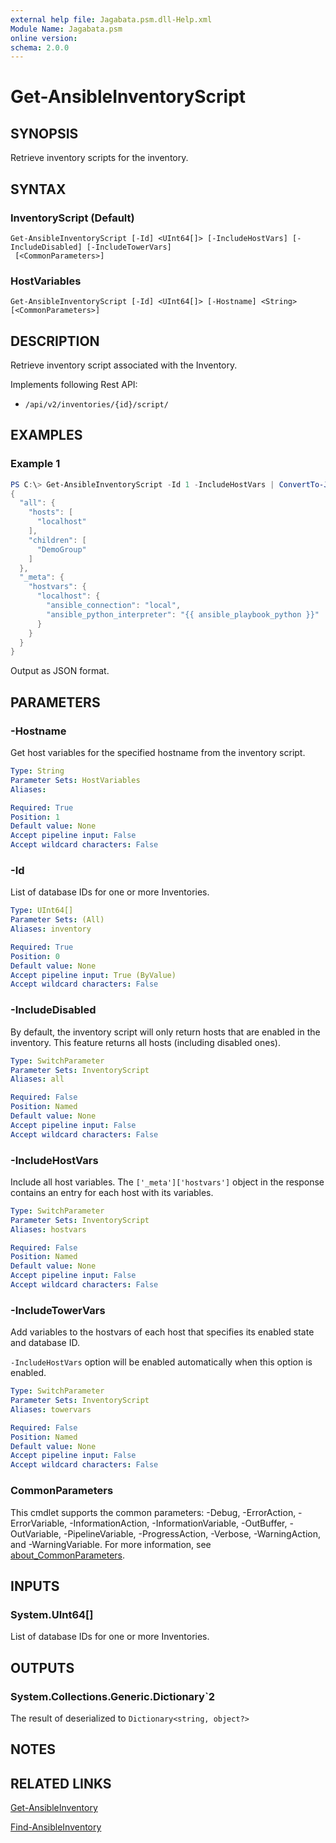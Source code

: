 ```yaml
---
external help file: Jagabata.psm.dll-Help.xml
Module Name: Jagabata.psm
online version:
schema: 2.0.0
---
```


# Get-AnsibleInventoryScript

## SYNOPSIS
Retrieve inventory scripts for the inventory.

## SYNTAX

### InventoryScript (Default)
```
Get-AnsibleInventoryScript [-Id] <UInt64[]> [-IncludeHostVars] [-IncludeDisabled] [-IncludeTowerVars]
 [<CommonParameters>]
```

### HostVariables
```
Get-AnsibleInventoryScript [-Id] <UInt64[]> [-Hostname] <String> [<CommonParameters>]
```

## DESCRIPTION
Retrieve inventory script  associated with the Inventory.

Implements following Rest API:  
- `/api/v2/inventories/{id}/script/`

## EXAMPLES

### Example 1
```powershell
PS C:\> Get-AnsibleInventoryScript -Id 1 -IncludeHostVars | ConvertTo-Json -Depth 5
{
  "all": {
    "hosts": [
      "localhost"
    ],
    "children": [
      "DemoGroup"
    ]
  },
  "_meta": {
    "hostvars": {
      "localhost": {
        "ansible_connection": "local",
        "ansible_python_interpreter": "{{ ansible_playbook_python }}"
      }
    }
  }
}
```

Output as JSON format.

## PARAMETERS

### -Hostname
Get host variables for the specified hostname from the inventory script.

```yaml
Type: String
Parameter Sets: HostVariables
Aliases:

Required: True
Position: 1
Default value: None
Accept pipeline input: False
Accept wildcard characters: False
```

### -Id
List of database IDs for one or more Inventories.

```yaml
Type: UInt64[]
Parameter Sets: (All)
Aliases: inventory

Required: True
Position: 0
Default value: None
Accept pipeline input: True (ByValue)
Accept wildcard characters: False
```

### -IncludeDisabled
By default, the inventory script will only return hosts that are enabled in the inventory.
This feature returns all hosts (including disabled ones).

```yaml
Type: SwitchParameter
Parameter Sets: InventoryScript
Aliases: all

Required: False
Position: Named
Default value: None
Accept pipeline input: False
Accept wildcard characters: False
```

### -IncludeHostVars
Include all host variables.
The `['_meta']['hostvars']` object in the response contains an entry for each host with its variables.

```yaml
Type: SwitchParameter
Parameter Sets: InventoryScript
Aliases: hostvars

Required: False
Position: Named
Default value: None
Accept pipeline input: False
Accept wildcard characters: False
```

### -IncludeTowerVars
Add variables to the hostvars of each host that specifies its enabled state and database ID.

`-IncludeHostVars` option will be enabled automatically when this option is enabled.

```yaml
Type: SwitchParameter
Parameter Sets: InventoryScript
Aliases: towervars

Required: False
Position: Named
Default value: None
Accept pipeline input: False
Accept wildcard characters: False
```

### CommonParameters
This cmdlet supports the common parameters: -Debug, -ErrorAction, -ErrorVariable, -InformationAction, -InformationVariable, -OutBuffer, -OutVariable, -PipelineVariable, -ProgressAction, -Verbose, -WarningAction, and -WarningVariable. For more information, see [about_CommonParameters](http://go.microsoft.com/fwlink/?LinkID=113216).

## INPUTS

### System.UInt64[]
List of database IDs for one or more Inventories.

## OUTPUTS

### System.Collections.Generic.Dictionary`2
The result of deserialized to `Dictionary<string, object?>`

## NOTES

## RELATED LINKS

[Get-AnsibleInventory](Get-AnsibleInventory.md)

[Find-AnsibleInventory](Find-AnsibleInventory.md)
